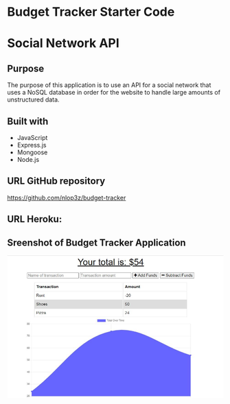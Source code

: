 # Budget Tracker Starter Code

# Social Network API

## Purpose
The purpose of this application is to use an API for a social network that uses a NoSQL database in order for the website to handle large amounts of unstructured data.

## Built with
* JavaScript
* Express.js
* Mongoose
* Node.js


## URL GitHub repository
https://github.com/nlop3z/budget-tracker

## URL Heroku:


## Sreenshot of Budget Tracker Application

![This is a screenshot of the Budget Tracker Application](/assets/images/screenshot.JPG)